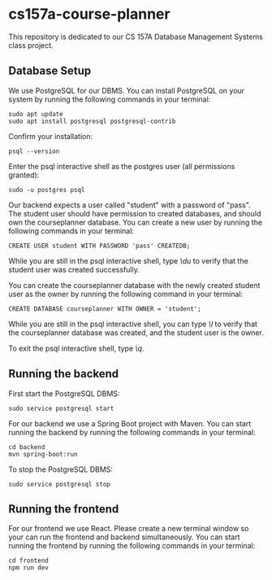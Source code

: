 # cs157a-course-planner

This repository is dedicated to our CS 157A Database Management Systems class project.

## Database Setup

We use PostgreSQL for our DBMS. You can install PostgreSQL on your system by running the following commands in your terminal:

```
sudo apt update
sudo apt install postgresql postgresql-contrib
```

Confirm your installation:

```
psql --version
```

Enter the psql interactive shell as the postgres user (all permissions granted):

```
sudo -u postgres psql
```

Our backend expects a user called "student" with a password of "pass". The student user should have permission to created databases, and should own the courseplanner database. You can create a new user by running the following commands in your terminal:

```
CREATE USER student WITH PASSWORD 'pass' CREATEDB;
```

While you are still in the psql interactive shell, type _\du_ to verify that the student user was created successfully.

You can create the courseplanner database with the newly created student user as the owner by running the following command in your terminal:

```
CREATE DATABASE courseplanner WITH OWNER = 'student';
```

While you are still in the psql interactive shell, you can type _\l_ to verify that the courseplanner database was created, and the student user is the owner.

To exit the psql interactive shell, type _\q_.

## Running the backend

First start the PostgreSQL DBMS:

```
sudo service postgresql start
```

For our backend we use a Spring Boot project with Maven. You can start running the backend by running the following commands in your terminal:

```
cd backend
mvn spring-boot:run
```

To stop the PostgreSQL DBMS:

```
sudo service postgresql stop
```

## Running the frontend

For our frontend we use React. Please create a new terminal window so your can run the frontend and backend simultaneously. You can start running the frontend by running the following commands in your terminal:

```
cd frontend
npm run dev
```
